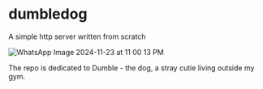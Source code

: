 # dumbledog
A simple http server written from scratch

![WhatsApp Image 2024-11-23 at 11 00 13 PM](https://github.com/user-attachments/assets/932a3288-1480-4f85-a46c-529e3be790c4)

The repo is dedicated to Dumble - the dog, a stray cutie living outside my gym.

